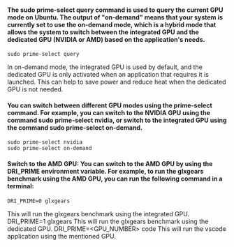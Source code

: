 #### The sudo prime-select query command is used to query the current GPU mode on Ubuntu. The output of "on-demand" means that your system is currently set to use the on-demand mode, which is a hybrid mode that allows the system to switch between the integrated GPU and the dedicated GPU (NVIDIA or AMD) based on the application's needs.
    sudo prime-select query
    
In on-demand mode, the integrated GPU is used by default, and the dedicated GPU is only activated when an application that requires it is launched. This can help to save power and reduce heat when the dedicated GPU is not needed.

#### You can switch between different GPU modes using the prime-select command. For example, you can switch to the NVIDIA GPU using the command sudo prime-select nvidia, or switch to the integrated GPU using the command sudo prime-select on-demand.
    sudo prime-select nvidia
    sudo prime-select on-demand

#### Switch to the AMD GPU: You can switch to the AMD GPU by using the DRI_PRIME environment variable. For example, to run the glxgears benchmark using the AMD GPU, you can run the following command in a terminal:
    DRI_PRIME=0 glxgears
This will run the glxgears benchmark using the integrated GPU.
    DRI_PRIME=1 glxgears
This will run the glxgears benchmark using the dedicated GPU.
   DRI_PRIME=<GPU_NUMBER> code 
This will run the vscode application using the mentioned GPU.
